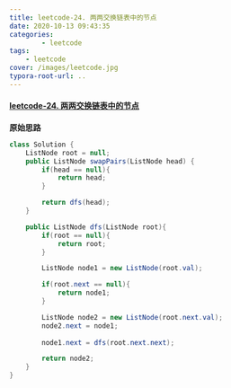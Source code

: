 ```yaml
---
title: leetcode-24. 两两交换链表中的节点
date: 2020-10-13 09:43:35
categories: 
		- leetcode
tags: 
	- leetcode
cover: /images/leetcode.jpg
typora-root-url: ..
---
```


#### [leetcode-24. 两两交换链表中的节点](https://leetcode-cn.com/problems/swap-nodes-in-pairs/)

**原始思路**

```java
class Solution {
    ListNode root = null;
    public ListNode swapPairs(ListNode head) {
        if(head == null){
            return head;
        }

        return dfs(head);
    }

    public ListNode dfs(ListNode root){
        if(root == null){
            return root;
        }

        ListNode node1 = new ListNode(root.val);

        if(root.next == null){
            return node1;
        }

        ListNode node2 = new ListNode(root.next.val);
        node2.next = node1;
        
        node1.next = dfs(root.next.next);

        return node2;
    }
}
```

